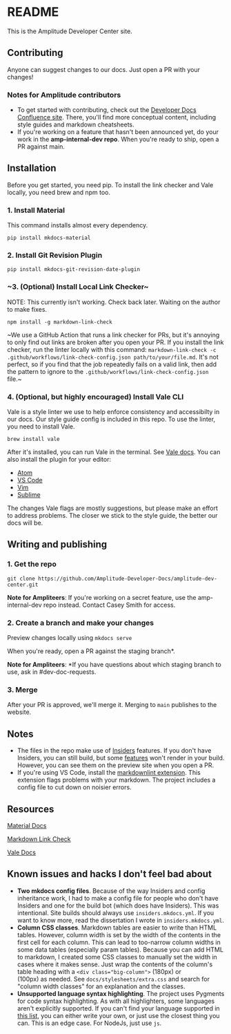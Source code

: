 # README

This is the Amplitude Developer Center site.

## Contributing

Anyone can suggest changes to our docs. Just open a PR with your changes!

### Notes for Amplitude contributors

- To get started with contributing, check out the [Developer Docs Confluence site](https://amplitude.atlassian.net/wiki/spaces/PT/pages/1751449830/Developer+Docs). There, you'll find more conceptual content, including style guides and markdown cheatsheets.
- If you're working on a feature that hasn't been announced yet, do your work in the **amp-internal-dev repo**. When you're ready to ship, open a PR against main.

## Installation
  
  Before you get started, you need pip. To install the link checker and Vale locally, you need brew and npm too.

### 1. Install Material

This command installs almost every dependency. 

`pip install mkdocs-material`

### 2. Install Git Revision Plugin

`pip install mkdocs-git-revision-date-plugin`
  
### ~3. (Optional) Install Local Link Checker~

NOTE: This currently isn't working. Check back later. Waiting on the author to make fixes. 
   
`npm install -g markdown-link-check`
  
  ~We use a GitHub Action that runs a link checker for PRs, but it's annoying to only find out links are broken after you open your PR. If you install the link checker, run the linter locally with this command: `markdown-link-check -c .github/workflows/link-check-config.json path/to/your/file.md`. It's not perfect, so if you find that the job repeatedly fails on a valid link, then add the pattern to ignore to the `.github/workflows/link-check-config.json` file.~

### 4. (Optional, but highly encouraged) Install Vale CLI
  
  Vale is a style linter we use to help enforce consistency and accessibilty in our docs. Our style guide config is included in this repo. To use the linter, you need to install Vale. 
  
  `brew install vale`
  
  After it's installed, you can run Vale in the terminal. See [Vale docs](https://docs.errata.ai/vale/cli). You can also install the plugin for your editor:
  - [Atom](https://github.com/errata-ai/vale-atom)
  - [VS Code](https://github.com/errata-ai/vale-vscode)
  - [Vim](https://github.com/dense-analysis/ale)
  - [Sublime](https://github.com/errata-ai/SubVale)

The changes Vale flags are mostly suggestions, but please make an effort to address problems. The closer we stick to the style guide, the better our docs will be.
  
## Writing and publishing

### 1. Get the repo 

`git clone https://github.com/Amplitude-Developer-Docs/amplitude-dev-center.git`

**Note for Ampliteers**: If you're working on a secret feature, use the amp-internal-dev repo instead. Contact Casey Smith for access. 
  
### 2. Create a branch and make your changes
  
  Preview changes locally using `mkdocs serve`
  
  When you're ready, open a PR against the staging branch*. 
  
 **Note for Ampliteers**: *If you have questions about which staging branch to use, ask in #dev-doc-requests.

### 3. Merge

After your PR is approved, we'll merge it. Merging to `main` publishes to the website.

## Notes
- The files in the repo make use of [Insiders](https://squidfunk.github.io/mkdocs-material/insiders/) features. If you don't have Insiders, you can still build, but some [features](https://squidfunk.github.io/mkdocs-material/insiders/#available-features) won't render in your build. However, you can see them on the preview site when you open a PR. 
- If you're using VS Code, install the [markdownlint extension](https://marketplace.visualstudio.com/items?itemName=DavidAnson.vscode-markdownlint). This extension flags problems with your markdown. The project includes a config file to cut down on noisier errors. 

## Resources

[Material Docs](https://squidfunk.github.io/mkdocs-material/)
  
[Markdown Link Check](https://github.com/tcort/markdown-link-check)

[Vale Docs](https://docs.errata.ai/)

## Known issues and hacks I don't feel bad about

- **Two mkdocs config files**. Because of the way Insiders and config inheritance work, I had to make a config file for people who don't have Insiders and one for the build bot (which does have Insiders). This was intentional. Site builds should always use `insiders.mkdocs.yml`. If you want to know more, read the dissertation I wrote in `insiders.mkdocs.yml`.
- **Column CSS classes**. Markdown tables are easier to write than HTML tables. However, column width is set by the width of the contents in the first cell for each column. This can lead to too-narrow column widths in some data tables (especially param tables). Because you can add HTML to markdown, I created some CSS classes to manually set the width in cases where it makes sense. Just wrap the contents of the column's table heading with a `<div class="big-column">` (180px) or <div class="med-column"> (100px) as needed. See `docs/stylesheets/extra.css` and search for "column width classes" for an explanation and the classes. 
- **Unsupported language syntax highlighting**. The project uses Pygments for code syntax highlighting. As with all highlighters, some languages aren't explicitly supported. If you can't find your language supported in [this list](https://pygments.org/languages/), you can either write your own, or just use the closest thing you can. This is an edge case. For NodeJs, just use `js`. 

